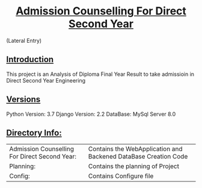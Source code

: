 <h1><u> <center> Admission Counselling For Direct Second Year </center> </u></h1>
(Lateral Entry)

<h2><u>Introduction</h2></u>
This project is an Analysis of Diploma Final Year Result to take admissioin in Direct Second Year Engineering

<h2><u><b> Versions</b> </u></h2>
 Python Version: 3.7
 Django Version: 2.2
 DataBase: MySql Server 8.0
 
 <h2><u><b> Directory Info: </b> </u></h2>

<table>
<tr>
<td>Admission Counselling For Direct Second Year:</td>
<td>Contains the WebApplication and Backened DataBase Creation Code </td>
</tr>

<tr>
<td>Planning:</td>
<td>Contains the planning of Project </td>
</tr>

<tr>
<td>Config:</td>
<td>Contains Configure file </td>
</tr>
